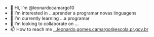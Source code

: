 - 👋 Hi, I’m @leonardocamargo10
- 👀 I’m interested in ...aprender a programar novas linguagens
- 🌱 I’m currently learning ...a programar
- 💞️ I’m looking to collaborate on ...
- 📫 How to reach me ...leonardo.gomes.camargo@escola.pr.gov.br

<!---
leonardocamargo10/leonardocamargo10 is a ✨ special ✨ repository because its `README.md` (this file) appears on your GitHub profile.
You can click the Preview link to take a look at your changes.
--->

